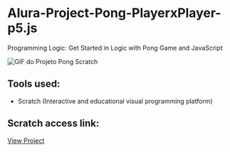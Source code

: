 # Alura-Project-Pong-PlayerxPlayer-p5.js
Programming Logic: Get Started in Logic with Pong Game and JavaScript

![GIF do Projeto Pong Scratch](https://user-images.githubusercontent.com/128549673/235218651-a8d8bd48-e6f8-4d63-ae61-54842907a138.gif)

## Tools used:

* Scratch (Interactive and educational visual programming platform)

## Scratch access link:

[View Project](https://scratch.mit.edu/projects/828066250)
